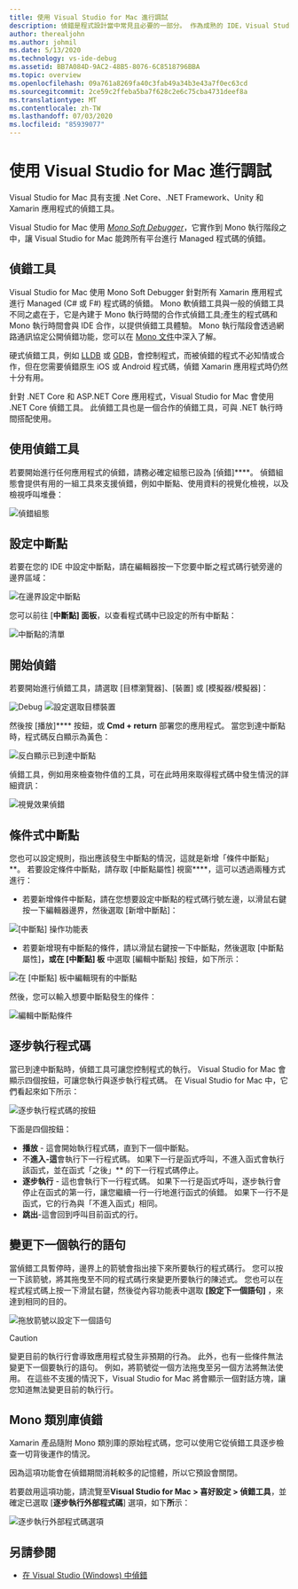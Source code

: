 ```yaml
---
title: 使用 Visual Studio for Mac 進行調試
description: 偵錯是程式設計當中常見且必要的一部分。 作為成熟的 IDE，Visual Studio for Mac 包含整個套件的功能，可讓偵錯變容易。 從安全偵錯到資料視覺效果，本文將說明如何使用在 Visual Studio for Mac 偵錯的完整潛力。
author: therealjohn
ms.author: johmil
ms.date: 5/13/2020
ms.technology: vs-ide-debug
ms.assetid: BB7A084D-9AC2-48B5-8076-6C8518796BBA
ms.topic: overview
ms.openlocfilehash: 09a761a8269fa40c3fab49a34b3e43a7f0ec63cd
ms.sourcegitcommit: 2ce59c2ffeba5ba7f628c2e6c75cba4731deef8a
ms.translationtype: MT
ms.contentlocale: zh-TW
ms.lasthandoff: 07/03/2020
ms.locfileid: "85939077"
---
```

# <a name="debugging-with-visual-studio-for-mac"></a>使用 Visual Studio for Mac 進行調試

Visual Studio for Mac 具有支援 .Net Core、.NET Framework、Unity 和 Xamarin 應用程式的偵錯工具。

Visual Studio for Mac 使用 [*Mono Soft Debugger*](https://www.mono-project.com/docs/advanced/runtime/docs/soft-debugger/)，它實作到 Mono 執行階段之中，讓 Visual Studio for Mac 能跨所有平台進行 Managed 程式碼的偵錯。

## <a name="the-debugger"></a>偵錯工具

Visual Studio for Mac 使用 Mono Soft Debugger 針對所有 Xamarin 應用程式進行 Managed (C# 或 F#) 程式碼的偵錯。 Mono 軟偵錯工具與一般的偵錯工具不同之處在于，它是內建于 Mono 執行時間的合作式偵錯工具;產生的程式碼和 Mono 執行時間會與 IDE 合作，以提供偵錯工具體驗。 Mono 執行階段會透過網路通訊協定公開偵錯功能，您可以在 [Mono 文件](https://www.mono-project.com/docs/advanced/runtime/docs/soft-debugger-wire-format/)中深入了解。

硬式偵錯工具，例如 [LLDB]( http://lldb.llvm.org/index.html) 或 [GDB]( https://www.gnu.org/software/gdb/)，會控制程式，而被偵錯的程式不必知情或合作，但在您需要偵錯原生 iOS 或 Android 程式碼，偵錯 Xamarin 應用程式時仍然十分有用。

針對 .NET Core 和 ASP.NET Core 應用程式，Visual Studio for Mac 會使用 .NET Core 偵錯工具。 此偵錯工具也是一個合作的偵錯工具，可與 .NET 執行時間搭配使用。

## <a name="using-the-debugger"></a>使用偵錯工具

若要開始進行任何應用程式的偵錯，請務必確定組態已設為 [偵錯]****。 偵錯組態會提供有用的一組工具來支援偵錯，例如中斷點、使用資料的視覺化檢視，以及檢視呼叫堆疊：

![偵錯組態](media/debugging-image_0.png)

## <a name="setting-a-breakpoint"></a>設定中斷點

若要在您的 IDE 中設定中斷點，請在編輯器按一下您要中斷之程式碼行號旁邊的邊界區域：

![在邊界設定中斷點](media/debugging-image0.png)

您可以前往 [**中斷點] 面板**，以查看程式碼中已設定的所有中斷點：

![中斷點的清單](media/debugging-image0a.png)

## <a name="start-debugging"></a>開始偵錯

若要開始進行偵錯工具，請選取 [目標瀏覽器]、[裝置] 或 [模擬器/模擬器]：

![Debug ](media/debugging-image_0.png)
 ![ 設定選取目標裝置](media/debugging-image1.png)

然後按 [播放]**** 按鈕，或 **Cmd + return** 部署您的應用程式。 當您到達中斷點時，程式碼反白顯示為黃色：

![反白顯示已到達中斷點](media/debugging-image2.png)

偵錯工具，例如用來檢查物件值的工具，可在此時用來取得程式碼中發生情況的詳細資訊：

![視覺效果偵錯](media/debugging-image3.png)

## <a name="conditional-breakpoints"></a>條件式中斷點

您也可以設定規則，指出應該發生中斷點的情況，這就是新增「條件中斷點」**。 若要設定條件中斷點，請存取 [中斷點屬性] 視窗****，這可以透過兩種方式進行：

* 若要新增條件中斷點，請在您想要設定中斷點的程式碼行號左邊，以滑鼠右鍵按一下編輯器邊界，然後選取 [新增中斷點]：

 ![[中斷點] 操作功能表](media/debugging-image4.png)

* 若要新增現有中斷點的條件，請以滑鼠右鍵按一下中斷點，然後選取 [中斷點屬性]****，或在 [中斷點] 板**** 中選取 [編輯中斷點] 按鈕，如下所示：

 ![在 [中斷點] 板中編輯現有的中斷點](media/debugging-image5.png)

然後，您可以輸入想要中斷點發生的條件：

 ![編輯中斷點條件](media/debugging-image6.png)

## <a name="stepping-through-code"></a>逐步執行程式碼

當已到達中斷點時，偵錯工具可讓您控制程式的執行。 Visual Studio for Mac 會顯示四個按鈕，可讓您執行與逐步執行程式碼。 在 Visual Studio for Mac 中，它們看起來如下所示：

 ![逐步執行程式碼的按鈕](media/debugging-image7.png)

下面是四個按鈕：

* **播放** - 這會開始執行程式碼，直到下一個中斷點。
* 不**進入-這**會執行下一行程式碼。 如果下一行是函式呼叫，不進入函式會執行該函式，並在函式「之後」** 的下一行程式碼停止。
* **逐步執行** - 這也會執行下一行程式碼。 如果下一行是函式呼叫，逐步執行會停止在函式的第一行，讓您繼續一行一行地進行函式的偵錯。 如果下一行不是函式，它的行為與「不進入函式」相同。
* **跳出**-這會回到呼叫目前函式的行。

## <a name="change-which-statement-is-executed-next"></a>變更下一個執行的語句

當偵錯工具暫停時，邊界上的箭號會指出接下來所要執行的程式碼行。 您可以按一下該箭號，將其拖曳至不同的程式碼行來變更所要執行的陳述式。 您也可以在程式程式碼上按一下滑鼠右鍵，然後從內容功能表中選取 **[設定下一個語句]** ，來達到相同的目的。

![拖放箭號以設定下一個語句](media/debugger-drag-setnextstatement.gif)

> [!CAUTION]
> 變更目前的執行行會導致應用程式發生非預期的行為。 此外，也有一些條件無法變更下一個要執行的語句。 例如，將箭號從一個方法拖曳至另一個方法將無法使用。 在這些不支援的情況下，Visual Studio for Mac 將會顯示一個對話方塊，讓您知道無法變更目前的執行行。 

## <a name="debugging-monos-class-libraries"></a>Mono 類別庫偵錯

Xamarin 產品隨附 Mono 類別庫的原始程式碼，您可以使用它從偵錯工具逐步檢查一切背後運作的情況。

因為這項功能會在偵錯期間消耗較多的記憶體，所以它預設會關閉。

若要啟用這項功能，請流覽至**Visual Studio for Mac > 喜好設定 > 偵錯工具**，並確定已選取 [**逐步執行外部程式碼**] 選項，如下**所**示：

![逐步執行外部程式碼選項](media/debugging-image8.png)

## <a name="see-also"></a>另請參閱

- [在 Visual Studio (Windows) 中偵錯](/visualstudio/debugger/)
